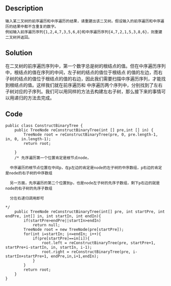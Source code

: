 ## Description
```
输入某二叉树的前序遍历和中序遍历的结果，请重建出该二叉树。假设输入的前序遍历和中序遍历的结果中都不含重复的数字。
例如输入前序遍历序列{1,2,4,7,3,5,6,8}和中序遍历序列{4,7,2,1,5,3,8,6}，则重建二叉树并返回。
```

## Solution
在二叉树的前序遍历序列中，第一个数字总是树的根结点的值。但在中序遍历序列中，根结点的值在序列的中间，左子树的结点的值位于根结点
的值的左边，而右子树的结点的值位于根结点的值的右边，因此我们需要扫描中序遍历序列，才能找到根结点的值。这样我们就在前序遍历和
中序遍历两个序列中，分别找到了左右子树对应的子序列。我们可以用同样的方法去构建左右子树，那么接下来的事情可以用递归的方法去完成。

## Code
```
public class ConstructBinaryTree {
    public TreeNode reConstructBinaryTree(int [] pre,int [] in) {
        TreeNode root = reConstructBinaryTree(pre, 0, pre.length-1, in, 0, in.length-1);
        return root;
         
    }
    /* 先序遍历第一个位置肯定是根节点node，
  
  中序遍历的根节点位置在中间p，在p左边的肯定是node的左子树的中序数组，p右边的肯定是node的右子树的中序数组
  
  另一方面，先序遍历的第二个位置到p，也是node左子树的先序子数组，剩下p右边的就是node的右子树的先序子数组
  
  分左右递归调用即可
  
*/
    public TreeNode reConstructBinaryTree(int[] pre, int startPre, int endPre, int[] in, int startIn, int endIn){
        if(startPre>endPre||startIn>endIn)
            return null;
        TreeNode root = new TreeNode(pre[startPre]);
        for(int i=startIn; i<=endIn; i++){
            if(pre[startPre]==in[i]){
                root.left = reConstructBinaryTree(pre, startPre+1, startPre+i-startIn, in, startIn, i-1);
                root.right = reConstructBinaryTree(pre, i-startIn+startPre+1, endPre,in,i+1,endIn);
            }
        }
        return root;
    }
}
```
